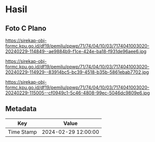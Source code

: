 # Hasil

## Foto C Plano

https://sirekap-obj-formc.kpu.go.id/df19/pemilu/ppwp/71/74/04/10/03/7174041003020-20240229-114849--ae9884b9-f1ce-424e-ba18-f931de96aee6.jpg

https://sirekap-obj-formc.kpu.go.id/df19/pemilu/ppwp/71/74/04/10/03/7174041003020-20240229-114929--83914bc5-bc39-4518-b35b-5861ebab7702.jpg

https://sirekap-obj-formc.kpu.go.id/df19/pemilu/ppwp/71/74/04/10/03/7174041003020-20240229-115005--cf0949c1-5c46-4808-99ec-5046dc9809e6.jpg


## Metadata

| Key        | Value               |
| ---------- | ------------------- |
| Time Stamp | 2024-02-29 12:00:00 |



